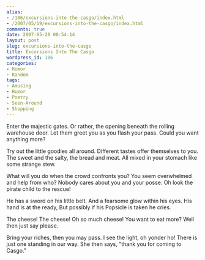 ```yaml
---
alias:
- /106/excursions-into-the-casgo/index.html
- /2007/05/19/excursions-into-the-casgo/index.html
comments: true
date: 2007-05-20 00:54:14
layout: post
slug: excursions-into-the-casgo
title: Excursions Into The Casgo
wordpress_id: 106
categories:
- Humor
- Random
tags:
- Amusing
- Humor
- Poetry
- Seen-Around
- Shopping
---
```


Enter the majestic gates.
Or rather, the opening beneath the rolling warehouse door.
Let them greet you as you flash your pass.
Could you want anything more?

Try out the little goodies all around.
Different tastes offer themselves to you.
The sweet and the salty, the bread and meat.
All mixed in your stomach like some strange stew.

What will you do when the crowd confronts you?
You seem overwhelmed and help from who?
Nobody cares about you and your posse.
Oh look the pirate child to the rescue!

He has a sword on his little belt.
And a fearsome glow within his eyes.
His hand is at the ready,
But possibly if his Popsicle is taken he cries.

The cheese! The cheese!
Oh so much cheese!
You want to eat more?
Well then just say please.

Bring your riches, then you may pass.
I see the light, oh yonder ho!
There is just one standing in our way.
She then says, "thank you for coming to Casgo."
